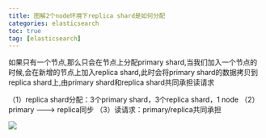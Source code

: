 ```yaml
---
title: 图解2个node环境下replica shard是如何分配
categories: elasticsearch   
toc: true  
tag: [elasticsearch]
---
```



如果只有一个节点,那么只会在节点上分配primary shard,当我们加入一个节点的时候,会在新增的节点上加入replica shard,此时会将primary shard的数据拷贝到replica shard上,由primary shard和replica shard共同承担读请求


（1）replica shard分配：3个primary shard，3个replica shard，1 node
（2）primary ---> replica同步
（3）读请求：primary/replica共同承担

![](/assert/img/ES/two_node_primary_shard_replica_shard.png)

